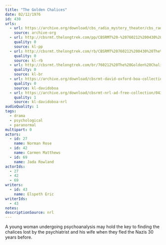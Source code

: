 ```yaml
---
title: "The Golden Chalices"
date: 02/12/1976
id: 430
urls: 
  - url: https://archive.org/download/cbs_radio_mystery_theater/cbs_radio_mystery_theater-0401-0450.zip/cbs_radio_mystery_theater-0401-0450%2Fcbsrmt_0430_the_golden_chalices.mp3
    source: archive-org
  - url: http://cbsrmt.thelongtrek.com/pp/CBSRMT%20-%20760212%200430%20The%20Golden%20Chalices_pp.mp3
    quality: 0
    source: kl-pp
  - url: http://cbsrmt.thelongtrek.com/rb/CBSRMT%20760212%200430%20The%20Golden%20Chalices_wuwm%20levels%20repeat%20recorded%206_29_76.mp3
    quality: 0
    source: kl-rb
  - url: http://cbsrmt.thelongtrek.com/br/760212%20The%20Golden%20Chalices%20WOR.mp3
    quality: 0
    source: kl-br
  - url: https://archive.org/download/cbsrmt-david-oxford-boa-collection/CBSRMT-760212-0430-The-Golden-Chalices-(128-44)_WBBM-JE-{BoA}.mp3
    quality: 0
    source: kl-davidoboa
  - url: https://archive.org/download/cbsrmt-nrl-ad-free-collection/0430%20CBSRMT-760212-0430-The-Golden-Chalices-(128-44)_WBBM-JE-%7BBoA%7D%20(no%20ads).mp3
    quality: 1
    source: kl-davidoboa-nrl
audioQuality: 1
tags: 
  - drama
  - psychological
  - paranormal
multipart: 0
actors:  
  - id: 27
    name: Norman Rose  
  - id: 42
    name: Carmen Matthews  
  - id: 69
    name: Jada Rowland
actorIds:  
  - 27  
  - 42  
  - 69
writers:  
  - id: 43
    name: Elspeth Eric
writerIds:  
  - 43
notes: 
descriptionSource: nrl
---
```

A young woman undergoing psychoanalysis may hold the key to finding the chalices lost by the psychiatrist and his wife when they fled the Nazis 30 years before.
